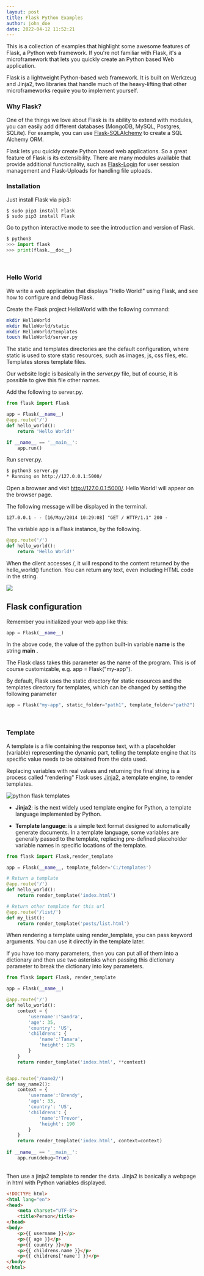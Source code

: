 ```yaml
---
layout: post
title: Flask Python Examples
author: john_doe
date: 2022-04-12 11:52:21
---
```

This is a collection of examples that highlight some awesome features of Flask, a Python web framework. If you're not familiar with Flask, it's a microframework that lets you quickly create an Python based Web application. 

Flask is a lightweight Python-based web framework. It is built on Werkzeug and Jinja2, two libraries that handle much of the heavy-lifting that other microframeworks require you to implement yourself.

### Why Flask?

One of the things we love about Flask is its ability to extend with modules, you can easily add different databases (MongoDB, MySQL, Postgres, SQLite). For example, you can use [Flask-SQLAlchemy](https://flask-sqlalchemy.palletsprojects.com/) to create a SQL Alchemy ORM.

Flask lets you quickly create Python based web applications. So a great feature of Flask is its extensibility. There are many modules available that provide additional functionality, such as [Flask-Login](https://flask-login.readthedocs.io/en/latest/) for user session management and Flask-Uploads for handling file uploads.

### Installation

Just install Flask via pip3: 

```
$ sudo pip3 install Flask
$ sudo pip3 install Flask
```

Go to python interactive mode to see the introduction and version of Flask.

```python
$ python3
>>> import flask
>>> print(flask.__doc__)
```

<br />

### Hello World

We write a web application that displays "Hello World!" using Flask, and see how to configure and debug Flask.

Create the Flask project HelloWorld with the following command:

```bash
mkdir HelloWorld
mkdir HelloWorld/static
mkdir HelloWorld/templates
touch HelloWorld/server.py
```

The static and templates directories are the default configuration, where static is used to store static resources, such as images, js, css files, etc. Templates stores template files.

Our website logic is basically in the *server.py* file, but of course, it is possible to give this file other names.

Add the following to server.py.

```python
from flask import Flask

app = Flask(__name__)
@app.route('/')
def hello_world():
    return 'Hello World!'

if __name__ == '__main__':
    app.run()
```

Run server.py.

```bash
$ python3 server.py 
* Running on http://127.0.0.1:5000/
```

Open a browser and visit http://127.0.0.1:5000/. Hello World! will appear on the browser page.

The following message will be displayed in the terminal.

```
127.0.0.1 - - [16/May/2014 10:29:08] "GET / HTTP/1.1" 200 -
```

The variable app is a Flask instance, by the following.

```python
@app.route('/')
def hello_world():
    return 'Hello World!'
```

When the client accesses /, it will respond to the content returned by the hello_world() function. You can return any text, even including HTML code in the string.

![](/assets/img/uploads/python-flask.png)
<br />
## Flask configuration

Remember you initialized your web app like this:

```python
app = Flask(__name__)
```

In the above code, the value of the python built-in variable **name** is the string **main** . 

The Flask class takes this parameter as the name of the program. This is of course customizable, e.g. app = Flask("my-app").

By default, Flask uses the static directory for static resources and the templates directory for templates, which can be changed by setting the following parameter

```python
app = Flask("my-app", static_folder="path1", template_folder="path2")
```

<br />

### Template

A template is a file containing the response text, with a placeholder (variable) representing the dynamic part, telling the template engine that its specific value needs to be obtained from the data used.

Replacing variables with real values and returning the final string is a process called "rendering" Flask uses [Jinja2](https://pypi.org/project/Jinja2/), a template engine, to render templates.

![python flask templates](/assets/img/uploads/flask-templates.png)



* **Jinja2**: is the next widely used template engine for Python, a template language implemented by Python.

* **Template language**: is a simple text format designed to automatically generate documents. In a template language, some variables are generally passed to the template, replacing pre-defined placeholder variable names in specific locations of the template.

```python
from flask import Flask,render_template

app = Flask(__name__, template_folder='C:/templates')

# Return a template
@app.route('/')
def hello_world():
    return render_template('index.html')

# Return other template for this url
@app.route('/list/')
def my_list():
    return render_template('posts/list.html')
```

When rendering a template using render_template, you can pass keyword arguments. You can use it directly in the template later.

If you have too many parameters, then you can put all of them into a dictionary and then use two asterisks when passing this dictionary parameter to break the dictionary into key parameters.

```python
from flask import Flask, render_template

app = Flask(__name__)

@app.route('/')
def hello_world():
    context = {
        'username':'Sandra',
        'age': 35,
        'country': 'US',
        'childrens': {
            'name':'Tamara',
            'height': 175
        }
    }
    return render_template('index.html', **context)


@app.route('/name2/')
def say_name2():
    context = {
        'username':'Brendy',
        'age': 33,
        'country': 'US',
        'childrens': {
            'name':'Trevor',
            'height': 190
        }
    }
    return render_template('index.html', context=context)
   
if __name__ == '__main__':
    app.run(debug=True)
```

<br />Then use a jinja2 template to render the data. Jinja2 is basically a webpage in html with Python variables displayed.

```html
<!DOCTYPE html>
<html lang="en">
<head>
    <meta charset="UTF-8">
    <title>Person</title>
</head>
<body>
    <p>{{ username }}</p>
    <p>{{ age }}</p>
    <p>{{ country }}</p>
    <p>{{ childrens.name }}</p>
    <p>{{ childrens['name'] }}</p>
</body>
</html>
```
